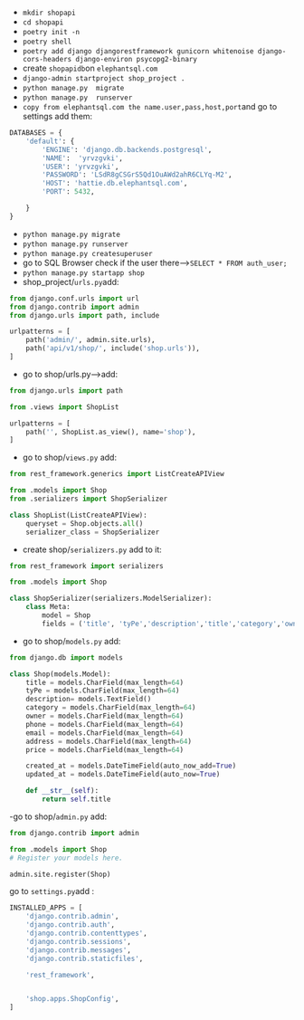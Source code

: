 -  `mkdir shopapi`
- `cd shopapi`
- `poetry init -n`
- `poetry shell`
- `poetry add django djangorestframework gunicorn whitenoise django-cors-headers django-environ psycopg2-binary`
- create `shopapidb`on `elephantsql.com`
- `django-admin startproject shop_project .`
- `python manage.py  migrate`
- `python manage.py  runserver`
- `copy from elephantsql.com the name.user,pass,host,port`and go to settings add them:
```python
DATABASES = {
    'default': {
        'ENGINE': 'django.db.backends.postgresql',
        'NAME':  'yrvzgvki',
        'USER': 'yrvzgvki',
        'PASSWORD': 'LSdR8gCSGrS5Qd1OuAWd2ahR6CLYq-M2',
        'HOST': 'hattie.db.elephantsql.com',
        'PORT': 5432,

    }
}
```
- `python manage.py migrate`
- `python manage.py runserver`
- `python manage.py createsuperuser`
- go to SQL Browser check if the user there-->`SELECT * FROM auth_user;`
- `python manage.py startapp shop`
- shop_project/`urls.py`add:
```python
from django.conf.urls import url
from django.contrib import admin
from django.urls import path, include

urlpatterns = [
    path('admin/', admin.site.urls),
    path('api/v1/shop/', include('shop.urls')),
]
```
- go to shop/urls.py-->add:
```python
from django.urls import path

from .views import ShopList

urlpatterns = [
    path('', ShopList.as_view(), name='shop'),
]
```
- go to shop/`views.py` add:
```python
from rest_framework.generics import ListCreateAPIView

from .models import Shop
from .serializers import ShopSerializer

class ShopList(ListCreateAPIView):
    queryset = Shop.objects.all()
    serializer_class = ShopSerializer
```
- create shop/`serializers.py` add to it:
```python
from rest_framework import serializers

from .models import Shop

class ShopSerializer(serializers.ModelSerializer):
    class Meta:
        model = Shop
        fields = ('title', 'tyPe','description','title','category','owner','phone','email','address','price','id')
```
- go to shop/`models.py`  add:
```python
from django.db import models

class Shop(models.Model):
    title = models.CharField(max_length=64)
    tyPe = models.CharField(max_length=64)
    description= models.TextField()
    category = models.CharField(max_length=64)
    owner = models.CharField(max_length=64)
    phone = models.CharField(max_length=64)
    email = models.CharField(max_length=64)
    address = models.CharField(max_length=64)
    price = models.CharField(max_length=64)

    created_at = models.DateTimeField(auto_now_add=True)
    updated_at = models.DateTimeField(auto_now=True)

    def __str__(self):
        return self.title
```
-go to shop/`admin.py` add:
```python
from django.contrib import admin

from .models import Shop
# Register your models here.

admin.site.register(Shop)
```
go to `settings.py`add :
```python
INSTALLED_APPS = [
    'django.contrib.admin',
    'django.contrib.auth',
    'django.contrib.contenttypes',
    'django.contrib.sessions',
    'django.contrib.messages',
    'django.contrib.staticfiles',

    'rest_framework',


    'shop.apps.ShopConfig',
]

```

